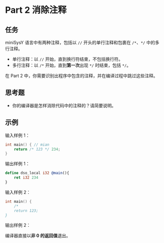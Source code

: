 # Part 2 消除注释

## 任务

miniSysY 语言中有两种注释，包括以 `//` 开头的单行注释和包裹在 `/*`、`*/` 中的多行注释。

- 单行注释：以 `//` 开始，直到换行符结束，不包括换行符。
- 多行注释：以 `/*` 开始，直到**第一次**出现 `*/` 时结束，包括 `*/`。

在 Part 2 中，你需要识别出程序中包含的注释，并在编译过程中跳过这些注释。

## 思考题

- 你的编译器是怎样消除代码中的注释的？请简要说明。

## 示例

输入样例 1：

```c
int main() { // mian
    return /* 123 */ 234;
}
```

输出样例 1：

```llvm
define dso_local i32 @main(){
    ret i32 234
}
```

输入样例 2：

```c
int main() {
    /*
    return 123;
}
```

输出样例 2：

编译器直接以**非 0 的返回值**退出。